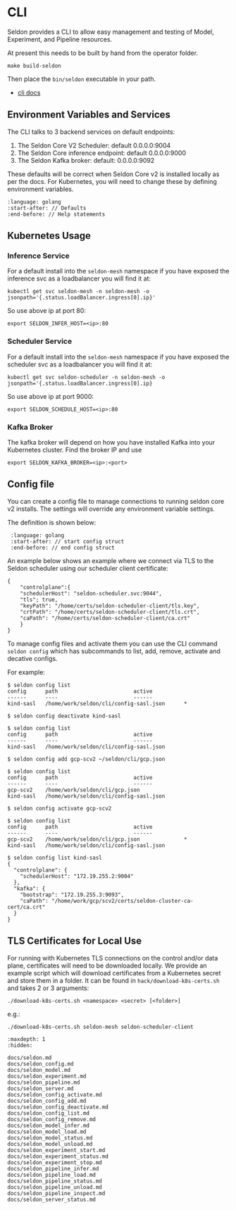 # CLI

Seldon provides a CLI to allow easy management and testing of Model, Experiment, and Pipeline resources.

At present this needs to be built by hand from the operator folder.

```
make build-seldon
```

Then place the `bin/seldon` executable in your path.

 * [cli docs](./docs/seldon.md)


## Environment Variables and Services

The CLI talks to 3 backend services on default endpoints:

 1. The Seldon Core V2 Scheduler: default 0.0.0.0:9004
 2. The Seldon Core inference endpoint: default 0.0.0.0:9000
 3. The Seldon Kafka broker: default: 0.0.0.0:9092

These defaults will be correct when Seldon Core v2 is installed locally as per the docs. For Kubernetes, you will need to change these by defining environment variables.

```{literalinclude} ../../../../operator/cmd/seldon/cli/flags.go
:language: golang
:start-after: // Defaults
:end-before: // Help statements
```

## Kubernetes Usage

### Inference Service

For a default install into the `seldon-mesh` namespace if you have exposed the inference svc as a loadbalancer you will find it at:

```
kubectl get svc seldon-mesh -n seldon-mesh -o jsonpath='{.status.loadBalancer.ingress[0].ip}'
```

So use above ip at port 80:

```
export SELDON_INFER_HOST=<ip>:80
```

### Scheduler Service

For a default install into the `seldon-mesh` namespace if you have exposed the scheduler svc as a loadbalancer you will find it at:

```
kubectl get svc seldon-scheduler -n seldon-mesh -o jsonpath='{.status.loadBalancer.ingress[0].ip}
```

So use above ip at port 9000:

```
export SELDON_SCHEDULE_HOST=<ip>:80
```

### Kafka Broker

The kafka broker will depend on how you have installed Kafka into your Kubernetes cluster. Find the broker IP and use

```
export SELDON_KAFKA_BROKER=<ip>:<port>
```

## Config file

You can create a config file to manage connections to running seldon core v2 installs. The settings will override any environment variable settings.

The definition is shown below:

  ```{literalinclude} ../../../../operator/pkg/cli/config.go
   :language: golang
   :start-after: // start config struct
   :end-before: // end config struct
   ```

An example below shows an example where we connect via TLS to the Seldon scheduler using our scheduler client certificate:

```
{
    "controlplane":{
	"schedulerHost": "seldon-scheduler.svc:9044",
	"tls"; true,
	"keyPath": "/home/certs/seldon-scheduler-client/tls.key",
	"crtPath": "/home/certs/seldon-scheduler-client/tls.crt",
	"caPath": "/home/certs/seldon-scheduler-client/ca.crt"
    }
}

```

To manage config files and activate them you can use the CLI command `seldon config` which has subcommands to list, add, remove, activate and decative configs.

For example:

```
$ seldon config list
config		path						active
------		----						------
kind-sasl	/home/work/seldon/cli/config-sasl.json		*

$ seldon config deactivate kind-sasl

$ seldon config list
config		path						active
------		----						------
kind-sasl	/home/work/seldon/cli/config-sasl.json	

$ seldon config add gcp-scv2 ~/seldon/cli/gcp.json

$ seldon config list
config		path						active
------		----						------
gcp-scv2	/home/work/seldon/cli/gcp.json		
kind-sasl	/home/work/seldon/cli/config-sasl.json	

$ seldon config activate gcp-scv2

$ seldon config list
config		path						active
------		----						------
gcp-scv2	/home/work/seldon/cli/gcp.json	    		*
kind-sasl	/home/work/seldon/cli/config-sasl.json

$ seldon config list kind-sasl
{
  "controlplane": {
    "schedulerHost": "172.19.255.2:9004"
  },
  "kafka": {
    "bootstrap": "172.19.255.3:9093",
    "caPath": "/home/work/gcp/scv2/certs/seldon-cluster-ca-cert/ca.crt"
  }
}
```

## TLS Certificates for Local Use

For running with Kubernetes TLS connections on the control and/or data plane, certificates will need to be downloaded locally. We provide an example script which will download certificates from a Kubernetes secret and store them in a folder. It can be found in `hack/download-k8s-certs.sh` and takes 2 or 3 arguments:

```
./download-k8s-certs.sh <namespace> <secret> [<folder>]
```

e.g.:

```
./download-k8s-certs.sh seldon-mesh seldon-scheduler-client
```

```{toctree}
:maxdepth: 1
:hidden:

docs/seldon.md
docs/seldon_config.md
docs/seldon_model.md
docs/seldon_experiment.md
docs/seldon_pipeline.md
docs/seldon_server.md
docs/seldon_config_activate.md
docs/seldon_config_add.md
docs/seldon_config_deactivate.md
docs/seldon_config_list.md
docs/seldon_config_remove.md
docs/seldon_model_infer.md
docs/seldon_model_load.md
docs/seldon_model_status.md
docs/seldon_model_unload.md
docs/seldon_experiment_start.md
docs/seldon_experiment_status.md
docs/seldon_experiment_stop.md
docs/seldon_pipeline_infer.md
docs/seldon_pipeline_load.md
docs/seldon_pipeline_status.md
docs/seldon_pipeline_unload.md
docs/seldon_pipeline_inspect.md
docs/seldon_server_status.md
```

